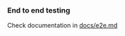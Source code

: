 ### End to end testing

Check documentation in [docs/e2e.md](https://github.com/DataDog/system-tests/blob/main/docs/execute/e2e.md)
